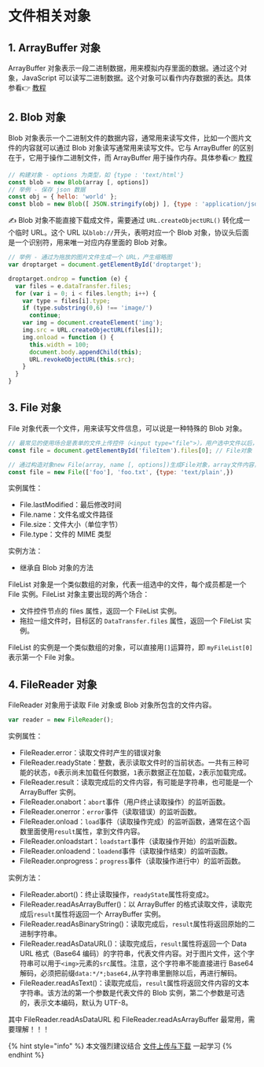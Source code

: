 # 文件相关对象

## 1. ArrayBuffer 对象

ArrayBuffer 对象表示一段二进制数据，用来模拟内存里面的数据。通过这个对象，JavaScript 可以读写二进制数据。这个对象可以看作内存数据的表达。具体参看👉 [教程](https://wangdoc.com/javascript/bom/arraybuffer.html)

## 2. Blob 对象

Blob 对象表示一个二进制文件的数据内容，通常用来读写文件，比如一个图片文件的内容就可以通过 Blob 对象读写通常用来读写文件。它与 ArrayBuffer 的区别在于，它用于操作二进制文件，而 ArrayBuffer 用于操作内存。具体参看👉 [教程](https://wangdoc.com/javascript/bom/arraybuffer.html)

```javascript
// 构建对象 - options 为类型，如 {type : 'text/html'}
const blob = new Blob(array [, options])
// 举例 - 保存 json 数据
const obj = { hello: 'world' };
const blob = new Blob([ JSON.stringify(obj) ], {type : 'application/json'});
```

✍️ Blob 对象不能直接下载成文件，需要通过 `URL.createObjectURL()` 转化成一个临时 URL。这个 URL 以`blob://`开头，表明对应一个 Blob 对象，协议头后面是一个识别符，用来唯一对应内存里面的 Blob 对象。

```javascript
// 举例 - 通过为拖放的图片文件生成一个 URL，产生缩略图
var droptarget = document.getElementById('droptarget');

droptarget.ondrop = function (e) {
  var files = e.dataTransfer.files;
  for (var i = 0; i < files.length; i++) {
    var type = files[i].type;
    if (type.substring(0,6) !== 'image/')
      continue;
    var img = document.createElement('img');
    img.src = URL.createObjectURL(files[i]);
    img.onload = function () {
      this.width = 100;
      document.body.appendChild(this);
      URL.revokeObjectURL(this.src);
    }
  }
}
```

## 3. File 对象

File 对象代表一个文件，用来读写文件信息，可以说是一种特殊的 Blob 对象。

```javascript
// 最常见的使用场合是表单的文件上传控件（<input type="file">），用户选中文件以后，浏览器就会生成一个文件数组，元素都是File对象
const file = document.getElementById('fileItem').files[0]; // File对象
```

```javascript
// 通过构造对象new File(array, name [, options])生成File对象，array文件内容，name表示文件名或文件路径
const file = new File(['foo'], 'foo.txt', {type: 'text/plain',})
```

实例属性：

- File.lastModified：最后修改时间
- File.name：文件名或文件路径
- File.size：文件大小（单位字节）
- File.type：文件的 MIME 类型

实例方法：

- 继承自 Blob 对象的方法

FileList 对象是一个类似数组的对象，代表一组选中的文件，每个成员都是一个 File 实例。FileList 对象主要出现的两个场合：

- 文件控件节点的 files 属性，返回一个 FileList 实例。
- 拖拉一组文件时，目标区的 `DataTransfer.files` 属性，返回一个 FileList 实例。

FileList 的实例是一个类似数组的对象，可以直接用`[]`运算符，即 `myFileList[0] ` 表示第一个 File 对象。

## 4. FileReader 对象

FileReader 对象用于读取 File 对象或 Blob 对象所包含的文件内容。

```javascript
var reader = new FileReader();
```

实例属性：

- FileReader.error：读取文件时产生的错误对象
- FileReader.readyState：整数，表示读取文件时的当前状态。一共有三种可能的状态，`0`表示尚未加载任何数据，`1`表示数据正在加载，`2`表示加载完成。
- FileReader.result：读取完成后的文件内容，有可能是字符串，也可能是一个 ArrayBuffer 实例。
- FileReader.onabort：`abort`事件（用户终止读取操作）的监听函数。
- FileReader.onerror：`error`事件（读取错误）的监听函数。
- FileReader.onload：`load`事件（读取操作完成）的监听函数，通常在这个函数里面使用`result`属性，拿到文件内容。
- FileReader.onloadstart：`loadstart`事件（读取操作开始）的监听函数。
- FileReader.onloadend：`loadend`事件（读取操作结束）的监听函数。
- FileReader.onprogress：`progress`事件（读取操作进行中）的监听函数。

实例方法：

- FileReader.abort()：终止读取操作，`readyState`属性将变成`2`。
- FileReader.readAsArrayBuffer()：以 ArrayBuffer 的格式读取文件，读取完成后`result`属性将返回一个 ArrayBuffer 实例。
- FileReader.readAsBinaryString()：读取完成后，`result`属性将返回原始的二进制字符串。
- FileReader.readAsDataURL()：读取完成后，`result`属性将返回一个 Data URL 格式（Base64 编码）的字符串，代表文件内容。对于图片文件，这个字符串可以用于`<img>`元素的`src`属性。注意，这个字符串不能直接进行 Base64 解码，必须把前缀`data:*/*;base64,`从字符串里删除以后，再进行解码。
- FileReader.readAsText()：读取完成后，`result`属性将返回文件内容的文本字符串。该方法的第一个参数是代表文件的 Blob 实例，第二个参数是可选的，表示文本编码，默认为 UTF-8。

其中 FileReader.readAsDataURL 和 FileReader.readAsArrayBuffer 最常用，需要理解！！！



{% hint style="info" %} 本文强烈建议结合 [文件上传与下载](../topics/file-upload-download.md) 一起学习 {% endhint %}